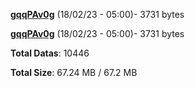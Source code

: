 [**gqqPAv0g**](/data/gqqPAv0g.txt) (18/02/23 - 05:00)- 3731 bytes

[**gqqPAv0g**](/data/gqqPAv0g.txt) (18/02/23 - 05:00)- 3731 bytes

**Total Datas**: 10446

**Total Size**: 67.24 MB / 67.2 MB